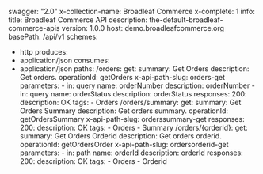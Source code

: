 swagger: "2.0"
x-collection-name: Broadleaf Commerce
x-complete: 1
info:
  title: Broadleaf Commerce API
  description: the-default-broadleaf-commerce-apis
  version: 1.0.0
host: demo.broadleafcommerce.org
basePath: /api/v1
schemes:
- http
produces:
- application/json
consumes:
- application/json
paths:
  /orders:
    get:
      summary: Get Orders
      description: Get orders.
      operationId: getOrders
      x-api-path-slug: orders-get
      parameters:
      - in: query
        name: orderNumber
        description: orderNumber
      - in: query
        name: orderStatus
        description: orderStatus
      responses:
        200:
          description: OK
      tags:
      - Orders
  /orders/summary:
    get:
      summary: Get Orders Summary
      description: Get orders summary.
      operationId: getOrdersSummary
      x-api-path-slug: orderssummary-get
      responses:
        200:
          description: OK
      tags:
      - Orders
      - Summary
  /orders/{orderId}:
    get:
      summary: Get Orders Orderid
      description: Get orders orderid.
      operationId: getOrdersOrder
      x-api-path-slug: ordersorderid-get
      parameters:
      - in: path
        name: orderId
        description: orderId
      responses:
        200:
          description: OK
      tags:
      - Orders
      - Orderid